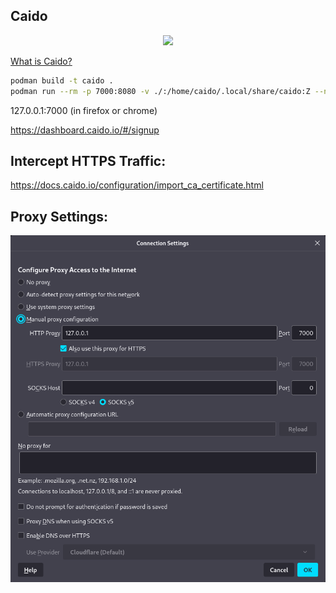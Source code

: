 ## Caido

<p align="center">
    <a href="https://github.com/robert-iw3/apps/actions/workflows/caido-ghcr.yml" alt="Docker CI">
          <img src="https://github.com/robert-iw3/apps/actions/workflows/caido-ghcr.yml/badge.svg" /></a>
</p>

[What is Caido?](https://caido.io/)

```sh
podman build -t caido .
podman run --rm -p 7000:8080 -v ./:/home/caido/.local/share/caido:Z --name caido caido
```

127.0.0.1:7000 (in firefox or chrome)

https://dashboard.caido.io/#/signup

## Intercept HTTPS Traffic:

https://docs.caido.io/configuration/import_ca_certificate.html

## Proxy Settings:

![proxy](caido_imgs/proxy_settings.png)
